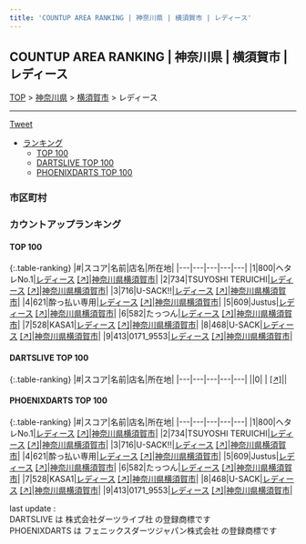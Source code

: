 ```yaml
---
title: 'COUNTUP AREA RANKING | 神奈川県 | 横須賀市 | レディース'
---
```

## COUNTUP AREA RANKING | 神奈川県 | 横須賀市 | レディース

[TOP](/darts/rank/) > [神奈川県](/darts/rank/神奈川県/) > [横須賀市](/darts/rank/神奈川県/横須賀市/) > レディース

___

<a href="https://twitter.com/share?ref_src=twsrc%5Etfw" data-text="COUNTUP AREA RANKING | 神奈川県横須賀市レディース" class="twitter-share-button" data-hashtags="DARTSLIVE,PHOENIXDARTS,darts,ダーツ" data-show-count="false">Tweet</a>

* [ランキング](#カウントアップランキング)
    * [TOP 100](#top-100)
    * [DARTSLIVE TOP 100](#dartslive-top-100)
    * [PHOENIXDARTS TOP 100](#phoenixdarts-top-100)

### 市区町村

<ul>

</ul>

### カウントアップランキング

#### TOP 100



{:.table-ranking}
|#|スコア|名前|店名|所在地|
|---|---|---|---|---|
|1|800|<span class="rank-name-pd">ヘタレNo.1</span>|<a href="/darts/rank/shops/9593.html">レディース</a> <a href="https://vs.phoenixdarts.com/jp/shop/shopDetailInfo/s_9593?s_seq=9593">[↗]</a>|<a href="/darts/rank/神奈川県/横須賀市">神奈川県横須賀市</a>|
|2|734|<span class="rank-name-pd">TSUYOSHI TERUICHI</span>|<a href="/darts/rank/shops/9593.html">レディース</a> <a href="https://vs.phoenixdarts.com/jp/shop/shopDetailInfo/s_9593?s_seq=9593">[↗]</a>|<a href="/darts/rank/神奈川県/横須賀市">神奈川県横須賀市</a>|
|3|716|<span class="rank-name-pd">U-SACK!!</span>|<a href="/darts/rank/shops/9593.html">レディース</a> <a href="https://vs.phoenixdarts.com/jp/shop/shopDetailInfo/s_9593?s_seq=9593">[↗]</a>|<a href="/darts/rank/神奈川県/横須賀市">神奈川県横須賀市</a>|
|4|621|<span class="rank-name-pd">酔っ払い専用</span>|<a href="/darts/rank/shops/9593.html">レディース</a> <a href="https://vs.phoenixdarts.com/jp/shop/shopDetailInfo/s_9593?s_seq=9593">[↗]</a>|<a href="/darts/rank/神奈川県/横須賀市">神奈川県横須賀市</a>|
|5|609|<span class="rank-name-pd">Justus</span>|<a href="/darts/rank/shops/9593.html">レディース</a> <a href="https://vs.phoenixdarts.com/jp/shop/shopDetailInfo/s_9593?s_seq=9593">[↗]</a>|<a href="/darts/rank/神奈川県/横須賀市">神奈川県横須賀市</a>|
|6|582|<span class="rank-name-pd">たっつん</span>|<a href="/darts/rank/shops/9593.html">レディース</a> <a href="https://vs.phoenixdarts.com/jp/shop/shopDetailInfo/s_9593?s_seq=9593">[↗]</a>|<a href="/darts/rank/神奈川県/横須賀市">神奈川県横須賀市</a>|
|7|528|<span class="rank-name-pd">KASA1</span>|<a href="/darts/rank/shops/9593.html">レディース</a> <a href="https://vs.phoenixdarts.com/jp/shop/shopDetailInfo/s_9593?s_seq=9593">[↗]</a>|<a href="/darts/rank/神奈川県/横須賀市">神奈川県横須賀市</a>|
|8|468|<span class="rank-name-pd">U-SACK</span>|<a href="/darts/rank/shops/9593.html">レディース</a> <a href="https://vs.phoenixdarts.com/jp/shop/shopDetailInfo/s_9593?s_seq=9593">[↗]</a>|<a href="/darts/rank/神奈川県/横須賀市">神奈川県横須賀市</a>|
|9|413|<span class="rank-name-pd">0171_9553</span>|<a href="/darts/rank/shops/9593.html">レディース</a> <a href="https://vs.phoenixdarts.com/jp/shop/shopDetailInfo/s_9593?s_seq=9593">[↗]</a>|<a href="/darts/rank/神奈川県/横須賀市">神奈川県横須賀市</a>|


#### DARTSLIVE TOP 100



{:.table-ranking}
|#|スコア|名前|店名|所在地|
|---|---|---|---|---|
||0|<span class="rank-name-dl"> </span>|<a href="/darts/rank/shops/.html"></a> <a href="">[↗]</a>|<a href="/darts/rank//"></a>|


#### PHOENIXDARTS TOP 100



{:.table-ranking}
|#|スコア|名前|店名|所在地|
|---|---|---|---|---|
|1|800|<span class="rank-name-pd">ヘタレNo.1</span>|<a href="/darts/rank/shops/9593.html">レディース</a> <a href="https://vs.phoenixdarts.com/jp/shop/shopDetailInfo/s_9593?s_seq=9593">[↗]</a>|<a href="/darts/rank/神奈川県/横須賀市">神奈川県横須賀市</a>|
|2|734|<span class="rank-name-pd">TSUYOSHI TERUICHI</span>|<a href="/darts/rank/shops/9593.html">レディース</a> <a href="https://vs.phoenixdarts.com/jp/shop/shopDetailInfo/s_9593?s_seq=9593">[↗]</a>|<a href="/darts/rank/神奈川県/横須賀市">神奈川県横須賀市</a>|
|3|716|<span class="rank-name-pd">U-SACK!!</span>|<a href="/darts/rank/shops/9593.html">レディース</a> <a href="https://vs.phoenixdarts.com/jp/shop/shopDetailInfo/s_9593?s_seq=9593">[↗]</a>|<a href="/darts/rank/神奈川県/横須賀市">神奈川県横須賀市</a>|
|4|621|<span class="rank-name-pd">酔っ払い専用</span>|<a href="/darts/rank/shops/9593.html">レディース</a> <a href="https://vs.phoenixdarts.com/jp/shop/shopDetailInfo/s_9593?s_seq=9593">[↗]</a>|<a href="/darts/rank/神奈川県/横須賀市">神奈川県横須賀市</a>|
|5|609|<span class="rank-name-pd">Justus</span>|<a href="/darts/rank/shops/9593.html">レディース</a> <a href="https://vs.phoenixdarts.com/jp/shop/shopDetailInfo/s_9593?s_seq=9593">[↗]</a>|<a href="/darts/rank/神奈川県/横須賀市">神奈川県横須賀市</a>|
|6|582|<span class="rank-name-pd">たっつん</span>|<a href="/darts/rank/shops/9593.html">レディース</a> <a href="https://vs.phoenixdarts.com/jp/shop/shopDetailInfo/s_9593?s_seq=9593">[↗]</a>|<a href="/darts/rank/神奈川県/横須賀市">神奈川県横須賀市</a>|
|7|528|<span class="rank-name-pd">KASA1</span>|<a href="/darts/rank/shops/9593.html">レディース</a> <a href="https://vs.phoenixdarts.com/jp/shop/shopDetailInfo/s_9593?s_seq=9593">[↗]</a>|<a href="/darts/rank/神奈川県/横須賀市">神奈川県横須賀市</a>|
|8|468|<span class="rank-name-pd">U-SACK</span>|<a href="/darts/rank/shops/9593.html">レディース</a> <a href="https://vs.phoenixdarts.com/jp/shop/shopDetailInfo/s_9593?s_seq=9593">[↗]</a>|<a href="/darts/rank/神奈川県/横須賀市">神奈川県横須賀市</a>|
|9|413|<span class="rank-name-pd">0171_9553</span>|<a href="/darts/rank/shops/9593.html">レディース</a> <a href="https://vs.phoenixdarts.com/jp/shop/shopDetailInfo/s_9593?s_seq=9593">[↗]</a>|<a href="/darts/rank/神奈川県/横須賀市">神奈川県横須賀市</a>|


<div class="footer border-top border-gray-light mt-5 pt-3 text-right text-gray">
    last update : <span style="font-weight: italic" id="foot_last_modified"></span><br />
    DARTSLIVE は 株式会社ダーツライブ社 の登録商標です<br />
    PHOENIXDARTS は フェニックスダーツジャパン株式会社 の登録商標です<br />
</div>

<script src="https://cdnjs.cloudflare.com/ajax/libs/jquery.tablesorter/2.31.3/js/jquery.tablesorter.min.js" integrity="sha512-qzgd5cYSZcosqpzpn7zF2ZId8f/8CHmFKZ8j7mU4OUXTNRd5g+ZHBPsgKEwoqxCtdQvExE5LprwwPAgoicguNg==" crossorigin="anonymous" referrerpolicy="no-referrer"></script>
<link rel="stylesheet" href="https://cdnjs.cloudflare.com/ajax/libs/jquery.tablesorter/2.31.3/css/theme.default.min.css" integrity="sha512-wghhOJkjQX0Lh3NSWvNKeZ0ZpNn+SPVXX1Qyc9OCaogADktxrBiBdKGDoqVUOyhStvMBmJQ8ZdMHiR3wuEq8+w==" crossorigin="anonymous" referrerpolicy="no-referrer" />
<script>
$(function() {
    $(".table-ranking").tablesorter({sortList:[[0, 0]]});
    $("#foot_last_modified").text(formatDate(new Date(document.lastModified), 'yyyy-MM-dd HH:mm:ss'));
});
</script>

<script async src="https://platform.twitter.com/widgets.js" charset="utf-8"></script>
